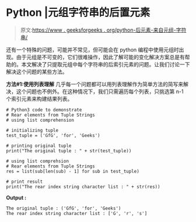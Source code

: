 # Python |元组字符串的后置元素

> 原文:[https://www . geeksforgeeks . org/python-后元素-来自元组-字符串/](https://www.geeksforgeeks.org/python-rear-elements-from-tuple-strings/)

还有一个特殊的问题，可能并不常见，但可能会在 python 编程中使用元组时出现。由于元组是不可变的，它们很难操作，因此了解可能的变化解决方案总是有帮助的。本文解决了只提取元组中每个字符串的后索引元素的问题。让我们讨论一下解决这个问题的某些方法。

**方法#1:使用列表理解**
几乎每一个问题都可以用列表理解作为简单方法的简写来解决，这个问题也不例外。在这种情况下，我们只需遍历每个列表，只挑选第 n-1 个索引元素来构建结果列表。

```
# Python3 code to demonstrate
# Rear elements from Tuple Strings
# using list comprehension

# initializing tuple
test_tuple = ('GfG', 'for', 'Geeks')

# printing original tuple 
print("The original tuple : " + str(test_tuple))

# using list comprehsion
# Rear elements from Tuple Strings
res = list(sub[len(sub) - 1] for sub in test_tuple)

# print result
print("The rear index string character list : " + str(res))
```

**Output :**

```
The original tuple : ('GfG', 'for', 'Geeks')
The rear index string character list : ['G', 'r', 's']

```
